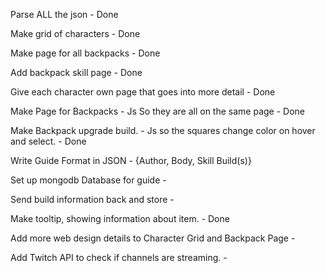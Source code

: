 Parse ALL the json - Done  

Make grid of characters  - Done

Make page for all backpacks - Done

Add backpack skill page - Done

Give each character own page that goes into more detail  - Done

Make Page for Backpacks - Js So they are all on the same page - Done

Make Backpack upgrade build. - Js so the squares change color on hover and select. - Done

Write Guide Format in JSON - {Author, Body, Skill Build(s)}

Set up mongodb Database for guide - 

Send build information back and store - 

Make tooltip, showing information about item. - Done

Add more web design details to Character Grid and Backpack Page - 

Add Twitch API to check if channels are streaming. - 

